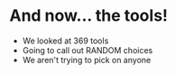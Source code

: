 <!SLIDE>

# And now... the tools!

<!SLIDE bullets incremental>

* We looked at 369 tools
* Going to call out RANDOM choices
* We aren't trying to pick on anyone

